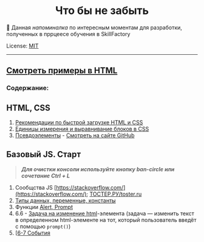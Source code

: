 <!-- SkillFactory PHPDEV-34 Рыков Денис-->

<h1 align="center">Что бы не забыть</h1>

:pushpin: Данная *напоминалка* по интересным моментам для разработки, полученных в пррцеесе обучения в SkillFactory

License: [MIT](./license.md "Смотреть лицензию")

---
[Смотреть примеры в HTML](https://Denor74.github.io/WEB-reminder)
---
### Содержание:

## HTML, CSS

1. [Рекомендации по быстрой загрузке HTML и CSS](boost-css.md)
2. [Единицы измерения и выравнивание блоков в CSS](block-css.md)
3. [Псевдоэлементы](block-css.html) - [Смотреть на сайте GitHub](https://denor74.github.io/WEB-reminder/block-css.html)

## Базовый JS. Старт

> ***Для очистки консоли используйте кнопку ban-circle  или сочетание Ctrl + L***

1. Сообщства JS [https://stackoverflow.com/](https://stackoverflow.com/); [ТОСТЕР.РУ/toster.ru](https://qna.habr.com/)
2. [Типы данных, переменные, константы](jscript/datatypes.md)
3. Функции [Alert, Prompt](jscript/alertprompt.md)
4. 6.6 - [Задача на изменение html](jscript/datatypes.md)-элемента (задача — изменить текст в определенном html-элементе на тот, который пользователь введёт с помощью `prompt()`)
5. [[6-7 События](jscript/event.md)
